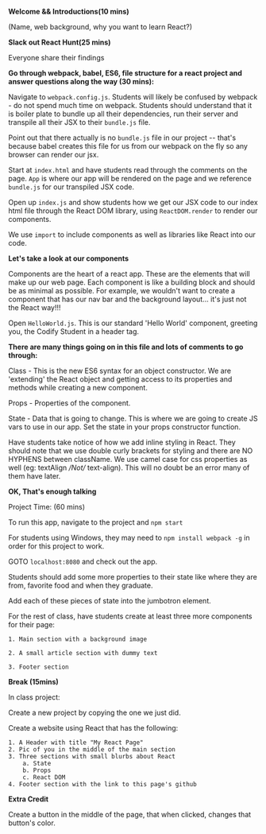 

**Welcome && Introductions(10 mins)**

(Name, web background, why you want to learn React?)

**Slack out React Hunt(25 mins)**

Everyone share their findings

**Go through webpack, babel, ES6, file structure for a react project and answer questions along the way (30 mins):**

Navigate to `webpack.config.js`. Students will likely be confused by webpack - do not spend much time on webpack. Students should understand that it is boiler plate to bundle up all their dependencies, run their server and transpile all their JSX to their `bundle.js` file. 

Point out that there actually is no `bundle.js` file in our project -- that's because babel creates this file for us from our webpack on the fly so any browser can render our jsx.

Start at `index.html` and have students read through the comments on the page. `App` is where our app will be rendered on the page and we reference `bundle.js` for our transpiled JSX code.

Open up `index.js` and show students how we get our JSX code to our index html file through the React DOM library, using `ReactDOM.render` to render our components. 

We use `import` to include components as well as libraries like React into our code. 

**Let's take a look at our components**

Components are the heart of a react app. These are the elements that will make up our web page. Each component is like a building block and should be as minimal as possible. For example, we wouldn't want to create a component that has our nav bar and the background layout... it's just not the React way!!!

Open `HelloWorld.js`. This is our standard 'Hello World' component, greeting you, the Codify Student in a header tag. 

**There are many things going on in this file and lots of comments to go through:** 

Class - This is the new ES6 syntax for an object constructor. We are 'extending' the React object and getting access to its properties and methods while creating a new component.

Props - Properties of the component. 

State - Data that is going to change. This is where we are going to create JS vars to use in our app. Set the state in your props constructor function.

Have students take notice of how we add inline styling in React. They should note that we use double curly brackets for styling and there are NO HYPHENS between className. We use camel case for css properties as well (eg: textAlign */Not/* text-align). This will no doubt be an error many of them have later. 

**OK, That's enough talking**

Project Time: (60 mins)

To run this app, navigate to the project and `npm start`

For students using Windows, they may need to `npm install webpack -g` in order for this project to work. 

GOTO `localhost:8080` and check out the app.

Students should add some more properties to their state like where they are from, favorite food and when they graduate. 

Add each of these pieces of state into the jumbotron element.

For the rest of class, have students create at least three more components for their page: 

    1. Main section with a background image

    2. A small article section with dummy text

    3. Footer section

**Break (15mins)**

In class project: 

Create a new project by copying the one we just did.

Create a website using React that has the following: 

    1. A Header with title "My React Page"
    2. Pic of you in the middle of the main section
    3. Three sections with small blurbs about React
        a. State
        b. Props
        c. React DOM
    4. Footer section with the link to this page's github

**Extra Credit**

Create a button in the middle of the page, that when clicked, changes that button's color. 








